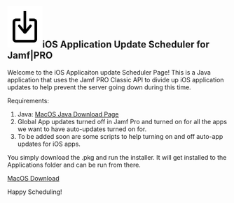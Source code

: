## ![logo](Resources/update.png)iOS Application Update Scheduler for Jamf|PRO

Welcome to the iOS Applicaiton update Scheduler Page! This is a Java application that uses the Jamf PRO Classic API to divide up iOS application updates to help prevent the server going down during this time.

Requirements:

 1. Java:  [MacOS Java Download Page](http://www.oracle.com/technetwork/java/javase/downloads/jdk8-downloads-2133151.html)
 2. Global App updates turned off in Jamf Pro and turned on for all the apps we want to have auto-updates turned on for. 
 3. To be added soon are some scripts to help turning on and off auto-app updates for iOS apps. 
 
You simply download the .pkg and run the installer. It will get installed to the Applications folder and can be run from there.

[MacOS Download](App-Update-Scheduler.pkg)

Happy Scheduling! 
